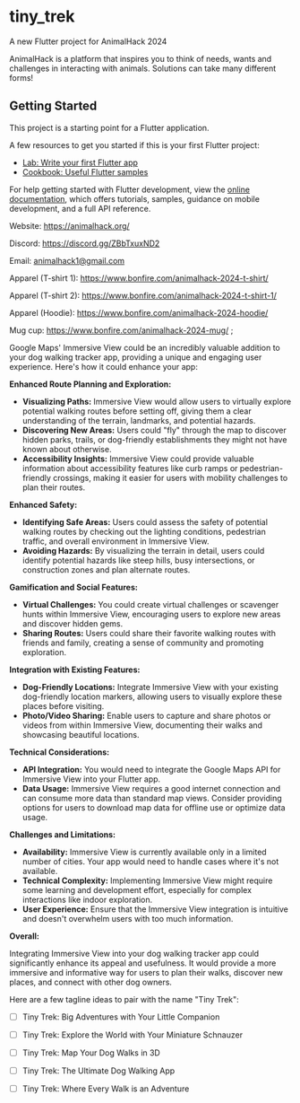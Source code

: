 # tiny_trek

A new Flutter project for AnimalHack 2024

AnimalHack is a platform that inspires you to think of needs, wants and challenges in interacting with animals. Solutions can take many different forms!

## Getting Started

This project is a starting point for a Flutter application.

A few resources to get you started if this is your first Flutter project:

- [Lab: Write your first Flutter app](https://docs.flutter.dev/get-started/codelab)
- [Cookbook: Useful Flutter samples](https://docs.flutter.dev/cookbook)

For help getting started with Flutter development, view the
[online documentation](https://docs.flutter.dev/), which offers tutorials,
samples, guidance on mobile development, and a full API reference.

Website: https://animalhack.org/ 

Discord: https://discord.gg/ZBbTxuxND2 

Email: animalhack1@gmail.com

Apparel (T-shirt 1): https://www.bonfire.com/animalhack-2024-t-shirt/

Apparel (T-shirt 2): https://www.bonfire.com/animalhack-2024-t-shirt-1/

Apparel (Hoodie): https://www.bonfire.com/animalhack-2024-hoodie/

Mug cup: https://www.bonfire.com/animalhack-2024-mug/ ;

Google Maps' Immersive View could be an incredibly valuable addition to your dog walking tracker app, providing a unique and engaging user experience. Here's how it could enhance your app:

**Enhanced Route Planning and Exploration:**

* **Visualizing Paths:** Immersive View would allow users to virtually explore potential walking routes before setting off, giving them a clear understanding of the terrain, landmarks, and potential hazards. 
* **Discovering New Areas:**  Users could "fly" through the map to discover hidden parks, trails, or dog-friendly establishments they might not have known about otherwise.
* **Accessibility Insights:** Immersive View could provide valuable information about accessibility features like curb ramps or pedestrian-friendly crossings, making it easier for users with mobility challenges to plan their routes.

**Enhanced Safety:**

* **Identifying Safe Areas:** Users could assess the safety of potential walking routes by checking out the lighting conditions, pedestrian traffic, and overall environment in Immersive View.
* **Avoiding Hazards:**  By visualizing the terrain in detail, users could identify potential hazards like steep hills, busy intersections, or construction zones and plan alternate routes.

**Gamification and Social Features:**

* **Virtual Challenges:** You could create virtual challenges or scavenger hunts within Immersive View, encouraging users to explore new areas and discover hidden gems.
* **Sharing Routes:**  Users could share their favorite walking routes with friends and family, creating a sense of community and promoting exploration.

**Integration with Existing Features:**

* **Dog-Friendly Locations:** Integrate Immersive View with your existing dog-friendly location markers, allowing users to visually explore these places before visiting.
* **Photo/Video Sharing:**  Enable users to capture and share photos or videos from within Immersive View, documenting their walks and showcasing beautiful locations.

**Technical Considerations:**

* **API Integration:** You would need to integrate the Google Maps API for Immersive View into your Flutter app.
* **Data Usage:**  Immersive View requires a good internet connection and can consume more data than standard map views. Consider providing options for users to download map data for offline use or optimize data usage.

**Challenges and Limitations:**

* **Availability:** Immersive View is currently available only in a limited number of cities. Your app would need to handle cases where it's not available.
* **Technical Complexity:** Implementing Immersive View might require some learning and development effort, especially for complex interactions like indoor exploration.
* **User Experience:**  Ensure that the Immersive View integration is intuitive and doesn't overwhelm users with too much information.

**Overall:**

Integrating Immersive View into your dog walking tracker app could significantly enhance its appeal and usefulness. It would provide a more immersive and informative way for users to plan their walks, discover new places, and connect with other dog owners. 

Here are a few tagline ideas to pair with the name "Tiny Trek":

- [ ] Tiny Trek: Big Adventures with Your Little Companion
- [ ] Tiny Trek: Explore the World with Your Miniature Schnauzer
- [ ] Tiny Trek: Map Your Dog Walks in 3D
- [ ] Tiny Trek: The Ultimate Dog Walking App
- [ ] Tiny Trek: Where Every Walk is an Adventure

